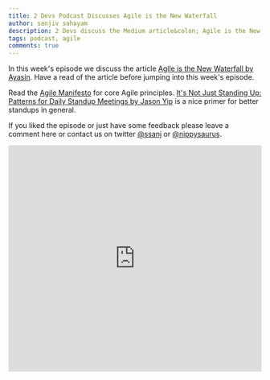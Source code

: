 ```yaml
---
title: 2 Devs Podcast Discusses Agile is the New Waterfall
author: sanjiv sahayam
description: 2 Devs discuss the Medium article&colon; Agile is the New Waterfall by Ayasin.
tags: podcast, agile
comments: true
---
```


In this week's episode we discuss the article [Agile is the New Waterfall by Ayasin](https://medium.com/swlh/agile-is-the-new-waterfall-f7baef5d026d#.gsly4byrx). Have a read of the article before jumping into this week's episode.

Read the [Agile Manifesto](http://www.agilemanifesto.org/) for core Agile principles. [It's Not Just Standing Up: Patterns for Daily Standup Meetings by Jason Yip](http://www.martinfowler.com/articles/itsNotJustStandingUp.html) is a nice primer for better standups in general.

If you liked the episode or just have some feedback please leave a comment here or contact us on twitter [&commat;ssanj](https://twitter.com/&commat;ssanj) or [&commat;nippysaurus](https://twitter.com/&commat;nippysaurus).

<iframe class="movie" width="100%" height="450" scrolling="no" frameborder="no" src="https://w.soundcloud.com/player/?url=https%3A//api.soundcloud.com/tracks/244224119&amp;auto_play=false&amp;hide_related=false&amp;show_comments=true&amp;show_user=true&amp;show_reposts=false&amp;visual=true"></iframe>